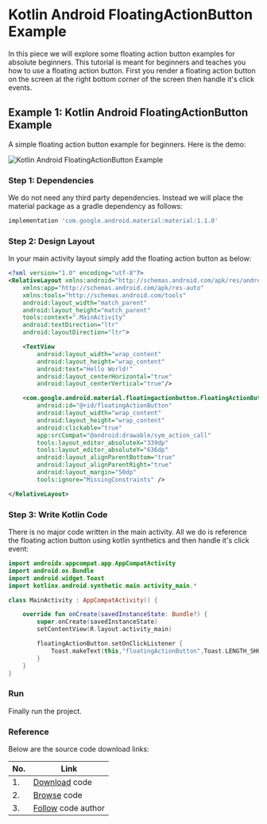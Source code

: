 # Kotlin Android FloatingActionButton Example


In this piece we will explore some floating action button examples for absolute beginners. This tutorial is meant for beginners and teaches you how to use a floating action button. First you render a floating action button on the screen at the right bottom corner of the screen then handle it's click events.


## Example 1: Kotlin Android FloatingActionButton Example

A simple floating action button example for beginners. Here is the demo:

![Kotlin Android FloatingActionButton Example](https://github.com/alirezabashi98/Floating-action-buttons/raw/master/scr001.png)

### Step 1: Dependencies

We do not need any third party dependencies. Instead we will place the material package as a gradle dependency as follows:

```groovy
implementation 'com.google.android.material:material:1.1.0'
```

### Step 2: Design Layout

In your main activity layout simply add the floating action button as below:

```xml
<?xml version="1.0" encoding="utf-8"?>
<RelativeLayout xmlns:android="http://schemas.android.com/apk/res/android"
    xmlns:app="http://schemas.android.com/apk/res-auto"
    xmlns:tools="http://schemas.android.com/tools"
    android:layout_width="match_parent"
    android:layout_height="match_parent"
    tools:context=".MainActivity"
    android:textDirection="ltr"
    android:layoutDirection="ltr">

    <TextView
        android:layout_width="wrap_content"
        android:layout_height="wrap_content"
        android:text="Hello World!"
        android:layout_centerHorizontal="true"
        android:layout_centerVertical="true"/>

    <com.google.android.material.floatingactionbutton.FloatingActionButton
        android:id="@+id/floatingActionButton"
        android:layout_width="wrap_content"
        android:layout_height="wrap_content"
        android:clickable="true"
        app:srcCompat="@android:drawable/sym_action_call"
        tools:layout_editor_absoluteX="339dp"
        tools:layout_editor_absoluteY="636dp"
        android:layout_alignParentBottom="true"
        android:layout_alignParentRight="true"
        android:layout_margin="50dp"
        tools:ignore="MissingConstraints" />

</RelativeLayout>
```

### Step 3: Write Kotlin Code

There is no major code written in the main activity. All we do is reference the floating action button using kotlin synthetics and then handle it's click event:

```kotlin
import androidx.appcompat.app.AppCompatActivity
import android.os.Bundle
import android.widget.Toast
import kotlinx.android.synthetic.main.activity_main.*

class MainActivity : AppCompatActivity() {

    override fun onCreate(savedInstanceState: Bundle?) {
        super.onCreate(savedInstanceState)
        setContentView(R.layout.activity_main)

        floatingActionButton.setOnClickListener {
            Toast.makeText(this,"floatingActionButton",Toast.LENGTH_SHORT).show()
        }
    }
}
```

### Run

Finally run the project.

### Reference

Below are the source code download links:

| No. | Link |
| --- | --- |
| 1. | [Download](https://github.com/alirezabashi98/Floating-action-buttons/archive/refs/heads/master.zip) code |
| 2. | [Browse](https://github.com/alirezabashi98/Floating-action-buttons/) code |
| 3. | [Follow](https://github.com/alirezabashi98) code author |
